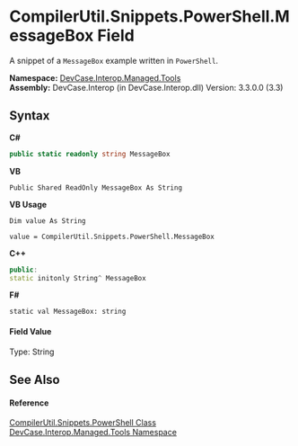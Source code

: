 # CompilerUtil.Snippets.PowerShell.MessageBox Field
 

A snippet of a `MessageBox` example written in `PowerShell`.

**Namespace:**&nbsp;<a href="N_DevCase_Interop_Managed_Tools">DevCase.Interop.Managed.Tools</a><br />**Assembly:**&nbsp;DevCase.Interop (in DevCase.Interop.dll) Version: 3.3.0.0 (3.3)

## Syntax

**C#**<br />
``` C#
public static readonly string MessageBox
```

**VB**<br />
``` VB
Public Shared ReadOnly MessageBox As String
```

**VB Usage**<br />
``` VB Usage
Dim value As String

value = CompilerUtil.Snippets.PowerShell.MessageBox

```

**C++**<br />
``` C++
public:
static initonly String^ MessageBox
```

**F#**<br />
``` F#
static val MessageBox: string
```


#### Field Value
Type: String

## See Also


#### Reference
<a href="T_DevCase_Interop_Managed_Tools_CompilerUtil_Snippets_PowerShell">CompilerUtil.Snippets.PowerShell Class</a><br /><a href="N_DevCase_Interop_Managed_Tools">DevCase.Interop.Managed.Tools Namespace</a><br />